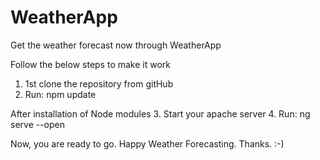 # WeatherApp
Get the weather forecast now through WeatherApp

Follow the below steps to make it work

1. 1st clone the repository from gitHub
2. Run: npm update

After installation of Node modules 
3. Start your apache server
4. Run: ng serve --open

Now, you are ready to go. Happy Weather Forecasting. Thanks. :-)
